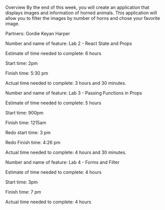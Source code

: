 Overview
By the end of this week, you will create an application that displays images and information of horned animals. This application will allow you to filter the images by number of horns and chose your favorite image.

Partners:
Gordie
Keyan
Harper

Number and name of feature: Lab 2 - React State and Props

Estimate of time needed to complete: 6 hours

Start time: 2pm

Finish time: 5:30 pm

Actual time needed to complete: 3 hours and 30 minutes.


Number and name of feature: Lab 3 - Passing Functions in Props

Estimate of time needed to complete: 5 hours

Start time: 900pm

Finish time: 1215am

Redo start time: 3 pm

Redo Finish time: 4:26 pm

Actual time needed to complete: 4 hours and 30 minutes.


Number and name of feature: Lab 4 - Forms and Filter

Estimate of time needed to complete: 4 hours

Start time: 3pm

Finish time: 7 pm

Actual time needed to complete: 4 hours
